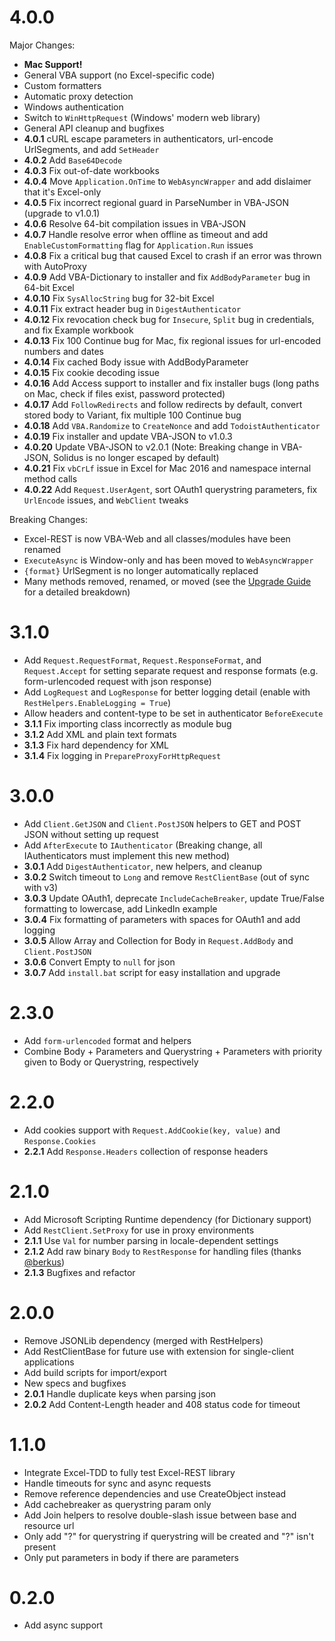 # 4.0.0

Major Changes:

- __Mac Support!__
- General VBA support (no Excel-specific code)
- Custom formatters
- Automatic proxy detection
- Windows authentication
- Switch to `WinHttpRequest` (Windows' modern web library)
- General API cleanup and bugfixes
- __4.0.1__ cURL escape parameters in authenticators, url-encode UrlSegments, and add `SetHeader`
- __4.0.2__ Add `Base64Decode`
- __4.0.3__ Fix out-of-date workbooks
- __4.0.4__ Move `Application.OnTime` to `WebAsyncWrapper` and add dislaimer that it's Excel-only
- __4.0.5__ Fix incorrect regional guard in ParseNumber in VBA-JSON (upgrade to v1.0.1)
- __4.0.6__ Resolve 64-bit compilation issues in VBA-JSON
- __4.0.7__ Handle resolve error when offline as timeout and add `EnableCustomFormatting` flag for `Application.Run` issues
- __4.0.8__ Fix a critical bug that caused Excel to crash if an error was thrown with AutoProxy
- __4.0.9__ Add VBA-Dictionary to installer and fix `AddBodyParameter` bug in 64-bit Excel
- __4.0.10__ Fix `SysAllocString` bug for 32-bit Excel
- __4.0.11__ Fix extract header bug in `DigestAuthenticator`
- __4.0.12__ Fix revocation check bug for `Insecure`, `Split` bug in credentials, and fix Example workbook
- __4.0.13__ Fix 100 Continue bug for Mac, fix regional issues for url-encoded numbers and dates
- __4.0.14__ Fix cached Body issue with AddBodyParameter
- __4.0.15__ Fix cookie decoding issue
- __4.0.16__ Add Access support to installer and fix installer bugs (long paths on Mac, check if files exist, password protected)
- __4.0.17__ Add `FollowRedirects` and follow redirects by default, convert stored body to Variant, fix multiple 100 Continue bug
- __4.0.18__ Add `VBA.Randomize` to `CreateNonce` and add `TodoistAuthenticator`
- __4.0.19__ Fix installer and update VBA-JSON to v1.0.3
- __4.0.20__ Update VBA-JSON to v2.0.1 (Note: Breaking change in VBA-JSON, Solidus is no longer escaped by default)
- __4.0.21__ Fix `vbCrLf` issue in Excel for Mac 2016 and namespace internal method calls
- __4.0.22__ Add `Request.UserAgent`, sort OAuth1 querystring parameters, fix `UrlEncode` issues, and `WebClient` tweaks

Breaking Changes:

- Excel-REST is now VBA-Web and all classes/modules have been renamed
- `ExecuteAsync` is Window-only and has been moved to `WebAsyncWrapper`
- `{format}` UrlSegment is no longer automatically replaced
- Many methods removed, renamed, or moved (see the [Upgrade Guide](https://github.com/VBA-tools/VBA-Web/wiki/Upgrading-from-v3.*-to-v4.*#6-replaceremove-vba-web-incompatibilities) for a detailed breakdown)

# 3.1.0

- Add `Request.RequestFormat`, `Request.ResponseFormat`, and `Request.Accept` for setting separate request and response formats (e.g. form-urlencoded request with json response)
- Add `LogRequest` and `LogResponse` for better logging detail (enable with `RestHelpers.EnableLogging = True`)
- Allow headers and content-type to be set in authenticator `BeforeExecute`
- __3.1.1__ Fix importing class incorrectly as module bug
- __3.1.2__ Add XML and plain text formats
- __3.1.3__ Fix hard dependency for XML
- __3.1.4__ Fix logging in `PrepareProxyForHttpRequest`

# 3.0.0

- Add `Client.GetJSON` and `Client.PostJSON` helpers to GET and POST JSON without setting up request
- Add `AfterExecute` to `IAuthenticator` (Breaking change, all IAuthenticators must implement this new method)
- __3.0.1__ Add `DigestAuthenticator`, new helpers, and cleanup
- __3.0.2__ Switch timeout to `Long` and remove `RestClientBase` (out of sync with v3)
- __3.0.3__ Update OAuth1, deprecate `IncludeCacheBreaker`, update True/False formatting to lowercase, add LinkedIn example
- __3.0.4__ Fix formatting of parameters with spaces for OAuth1 and add logging
- __3.0.5__ Allow Array and Collection for Body in `Request.AddBody` and `Client.PostJSON`
- __3.0.6__ Convert Empty to `null` for json
- __3.0.7__ Add `install.bat` script for easy installation and upgrade

# 2.3.0

- Add `form-urlencoded` format and helpers
- Combine Body + Parameters and Querystring + Parameters with priority given to Body or Querystring, respectively

# 2.2.0

- Add cookies support with `Request.AddCookie(key, value)` and `Response.Cookies`
- __2.2.1__ Add `Response.Headers` collection of response headers

# 2.1.0

- Add Microsoft Scripting Runtime dependency (for Dictionary support)
- Add `RestClient.SetProxy` for use in proxy environments
- __2.1.1__ Use `Val` for number parsing in locale-dependent settings
- __2.1.2__ Add raw binary `Body` to `RestResponse` for handling files (thanks [@berkus](https://github.com/berkus))
- __2.1.3__ Bugfixes and refactor

# 2.0.0

- Remove JSONLib dependency (merged with RestHelpers)
- Add RestClientBase for future use with extension for single-client applications
- Add build scripts for import/export
- New specs and bugfixes
- __2.0.1__ Handle duplicate keys when parsing json
- __2.0.2__ Add Content-Length header and 408 status code for timeout

# 1.1.0

- Integrate Excel-TDD to fully test Excel-REST library
- Handle timeouts for sync and async requests
- Remove reference dependencies and use CreateObject instead
- Add cachebreaker as querystring param only
- Add Join helpers to resolve double-slash issue between base and resource url
- Only add "?" for querystring if querystring will be created and "?" isn't present
- Only put parameters in body if there are parameters

# 0.2.0

- Add async support
